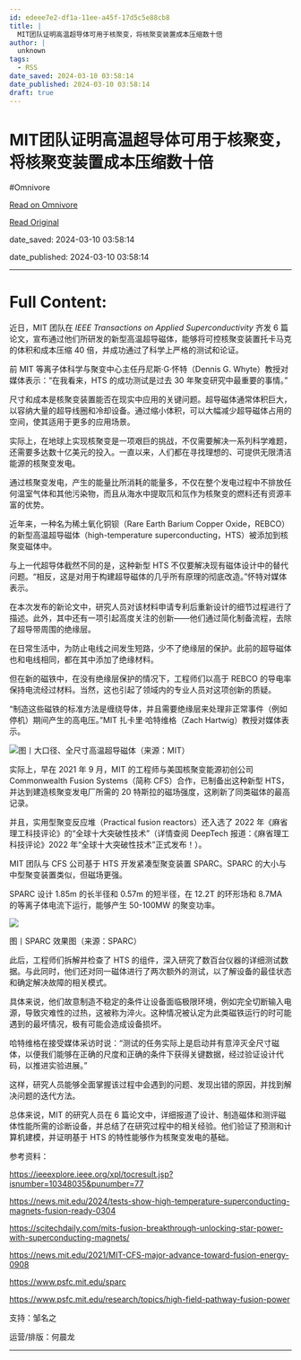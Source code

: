 ```yaml
---
id: edeee7e2-df1a-11ee-a45f-17d5c5e88cb8
title: |
  MIT团队证明高温超导体可用于核聚变，将核聚变装置成本压缩数十倍
author: |
  unknown
tags:
  - RSS
date_saved: 2024-03-10 03:58:14
date_published: 2024-03-10 03:58:14
draft: true
---
```


# MIT团队证明高温超导体可用于核聚变，将核聚变装置成本压缩数十倍
#Omnivore

[Read on Omnivore](https://omnivore.app/me/mit-18e2a017e39)

[Read Original](https://www.mittrchina.com/news/detail/13081)

date_saved: 2024-03-10 03:58:14

date_published: 2024-03-10 03:58:14

--- 

# Full Content: 

近日，MIT 团队在 _IEEE Transactions on Applied Superconductivity_ 齐发 6 篇论文，宣布通过他们所研发的新型高温超导磁体，能够将可控核聚变装置托卡马克的体积和成本压缩 40 倍，并成功通过了科学上严格的测试和论证。

前 MIT 等离子体科学与聚变中心主任丹尼斯·G·怀特（Dennis G. Whyte）教授对媒体表示：“在我看来，HTS 的成功测试是过去 30 年聚变研究中最重要的事情。”

尺寸和成本是核聚变装置能否在现实中应用的关键问题。超导磁体通常体积巨大，以容纳大量的超导线圈和冷却设备。通过缩小体积，可以大幅减少超导磁体占用的空间，使其适用于更多的应用场景。

实际上，在地球上实现核聚变是一项艰巨的挑战，不仅需要解决一系列科学难题，还需要多达数十亿美元的投入。一直以来，人们都在寻找理想的、可提供无限清洁能源的核聚变发电。

通过核聚变发电，产生的能量比所消耗的能量多，不仅在整个发电过程中不排放任何温室气体和其他污染物，而且从海水中提取氘和氚作为核聚变的燃料还有资源丰富的优势。

近年来，一种名为稀土氧化铜钡（Rare Earth Barium Copper Oxide，REBCO）的新型高温超导磁体（high-temperature superconducting，HTS）被添加到核聚变磁体中。

与上一代超导体截然不同的是，这种新型 HTS 不仅要解决现有磁体设计中的替代问题。“相反，这是对用于构建超导磁体的几乎所有原理的彻底改造。”怀特对媒体表示。

在本次发布的新论文中，研究人员对该材料申请专利后重新设计的细节过程进行了描述。此外，其中还有一项引起高度关注的创新——他们通过简化制备流程，去除了超导带周围的绝缘层。

在日常生活中，为防止电线之间发生短路，少不了绝缘层的保护。此前的超导磁体也和电线相同，都在其中添加了绝缘材料。

但在新的磁铁中，在没有绝缘层保护的情况下，工程师们以高于 REBCO 的导电率保持电流经过材料。当然，这也引起了领域内的专业人员对这项创新的质疑。

“制造这些磁铁的标准方法是缠绕导体，并且需要绝缘层来处理非正常事件（例如停机）期间产生的高电压。”MIT 扎卡里·哈特维格（Zach Hartwig）教授对媒体表示。

![](https://proxy-prod.omnivore-image-cache.app/0x0,shmqq7IpUZLnoEXRdSOV-Q8W3Zip-vw9YKLVdCONVX5k/https://p3-sign.toutiaoimg.com/tos-cn-i-6w9my0ksvp/0db12c305dd445fca99ef3701c2f4753~tplv-obj.image?lk3s=ef143cfe&traceid=20240310155602AF022EA7C38539B1334F&x-expires=2147483647&x-signature=BHTAeaSoDxABiAG0SA2vh7wnyr0%3D)图丨大口径、全尺寸高温超导磁体（来源：MIT）

实际上，早在 2021 年 9 月，MIT 的工程师与美国核聚变能源初创公司 Commonwealth Fusion Systems（简称 CFS）合作，已制备出这种新型 HTS，并达到建造核聚变发电厂所需的 20 特斯拉的磁场强度，这刷新了同类磁体的最高记录。

并且，实用型聚变反应堆（Practical fusion reactors）还入选了 2022 年《麻省理工科技评论》的“全球十大突破性技术”（详情查阅 DeepTech 报道：《麻省理工科技评论》2022 年“全球十大突破性技术”正式发布！）。

MIT 团队与 CFS 公司基于 HTS 开发紧凑型聚变装置 SPARC。SPARC 的大小与中型聚变装置类似，但磁场更强。

SPARC 设计 1.85m 的长半径和 0.57m 的短半径，在 12.2T 的环形场和 8.7MA 的等离子体电流下运行，能够产生 50-100MW 的聚变功率。

![](https://proxy-prod.omnivore-image-cache.app/0x0,sUQ_nv0bIsm4DRC3AGbKWEJdQ4c0pFO4ySXXw-Uv3gNs/https://p3-sign.toutiaoimg.com/tos-cn-i-6w9my0ksvp/95750c140f794e48bd0266c4743fbfe8~tplv-obj.image?lk3s=ef143cfe&traceid=20240310155602AF022EA7C38539B1334F&x-expires=2147483647&x-signature=yW4I6JgwTpp6H6oWMIJwQlP0ZHM%3D)

图丨SPARC 效果图（来源：SPARC）

此后，工程师们拆解并检查了 HTS 的组件，深入研究了数百台仪器的详细测试数据。与此同时，他们还对同一磁体进行了两次额外的测试，以了解设备的最佳状态和确定解决故障的相关模式。

具体来说，他们故意制造不稳定的条件让设备面临极限环境，例如完全切断输入电源，导致灾难性的过热，这被称为淬火。这种情况被认定为此类磁铁运行的时可能遇到的最坏情况，极有可能会造成设备损坏。

哈特维格在接受媒体采访时说：“测试的任务实际上是启动并有意淬灭全尺寸磁体，以便我们能够在正确的尺度和正确的条件下获得关键数据，经过验证设计代码，以推进实验进展。”

这样，研究人员能够全面掌握该过程中会遇到的问题、发现出错的原因，并找到解决问题的迭代方法。

总体来说，MIT 的研究人员在 6 篇论文中，详细报道了设计、制造磁体和测评磁体性能所需的诊断设备，并总结了在研究过程中的相关经验。他们验证了预测和计算机建模，并证明基于 HTS 的特性能够作为核聚变发电的基础。

参考资料：

https://ieeexplore.ieee.org/xpl/tocresult.jsp?isnumber=10348035&punumber=77

https://news.mit.edu/2024/tests-show-high-temperature-superconducting-magnets-fusion-ready-0304

https://scitechdaily.com/mits-fusion-breakthrough-unlocking-star-power-with-superconducting-magnets/

https://news.mit.edu/2021/MIT-CFS-major-advance-toward-fusion-energy-0908

https://www.psfc.mit.edu/sparc

https://www.psfc.mit.edu/research/topics/high-field-pathway-fusion-power

支持：邹名之

运营/排版：何晨龙

---

